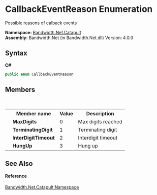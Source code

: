 ﻿# CallbackEventReason Enumeration
 

Possible reasons of calback events

**Namespace:**&nbsp;<a href ="N_Bandwidth_Net_Catapult.md">Bandwidth.Net.Catapult</a><br />**Assembly:**&nbsp;Bandwidth.Net (in Bandwidth.Net.dll) Version: 4.0.0

## Syntax

**C#**<br />
``` C#
public enum CallbackEventReason
```


## Members
&nbsp;<table><tr><th></th><th>Member name</th><th>Value</th><th>Description</th></tr><tr><td /><td target="F:Bandwidth.Net.Catapult.CallbackEventReason.MaxDigits">**MaxDigits**</td><td>0</td><td>Max digits reached</td></tr><tr><td /><td target="F:Bandwidth.Net.Catapult.CallbackEventReason.TerminatingDigit">**TerminatingDigit**</td><td>1</td><td>Terminating digit</td></tr><tr><td /><td target="F:Bandwidth.Net.Catapult.CallbackEventReason.InterDigitTimeout">**InterDigitTimeout**</td><td>2</td><td>Interdigit timeout</td></tr><tr><td /><td target="F:Bandwidth.Net.Catapult.CallbackEventReason.HungUp">**HungUp**</td><td>3</td><td>Hung up</td></tr></table>

## See Also


#### Reference
<a href ="N_Bandwidth_Net_Catapult.md">Bandwidth.Net.Catapult Namespace</a><br />